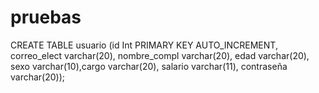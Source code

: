 # pruebas
CREATE TABLE usuario (id Int PRIMARY KEY AUTO_INCREMENT, correo_elect varchar(20),
                      nombre_compl varchar(20), edad varchar(20), sexo
                      varchar(10),cargo varchar(20), salario varchar(11), contraseña varchar(20));
